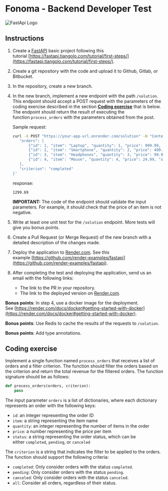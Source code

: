 # Fonoma - Backend Developer Test

![FastApi Logo](https://fastapi.tiangolo.com/img/logo-margin/logo-teal.png)

## **Instructions**

1. Create a [FastAPI](https://fastapi.tiangolo.com/) basic project following this tutorial [https://fastapi.tiangolo.com/tutorial/first-steps/](https://fastapi.tiangolo.com/tutorial/first-steps/).
2. Create a git repository with the code and upload it to Github, Gitlab, or Bitbucket. 
3. In the repository, create a new branch.
4. In the new branch, implement a new endpoint with the path `/solution`. This endpoint should accept a POST request with the parameters of the coding exercise described in the section **[Coding exercise](https://www.notion.so/Fonoma-Backend-Developer-Test-2e5f72834bb44c2ea76b8e972332e9c1)** that is below. The endpoint should return the result of executing the function `process_orders` with the parameters obtained from the post.
    
    Sample request:
    
    ```bash
    curl -X POST "https://your-app-url.onrender.com/solution" -H "Content-Type: application/json" -d '{
       "orders": [
           {"id": 1, "item": "Laptop", "quantity": 1, "price": 999.99, "status": "completed"},
           {"id": 2, "item": "Smartphone", "quantity": 2, "price": 499.95, "status": "pending"},
           {"id": 3, "item": "Headphones", "quantity": 3, "price": 99.90, "status": "completed"},
           {"id": 4, "item": "Mouse", "quantity": 4, "price": 24.99, "status": "canceled"},
       ],
       "criterion": "completed"
    }'
    ```
    
    response:
    
    ```
    1299.69
    ```
    
    **IMPORTANT:** The code of the endpoint should validate the input parameters. For example, it should check that the price of an item is not negative.
    
5. Write at least one unit test for the `/solution` endpoint. More tests will give you bonus points.
6. Create a Pull Request (or Merge Request) of the new branch with a detailed description of the changes made.
7. Deploy the application to [Render.com](http://render.com/). See this example [https://github.com/render-examples/fastapi](https://github.com/render-examples/fastapi).  
8. After completing the test and deploying the application, send us an email with the following links:
    - The link to the PR in your repository.
    - The link to the deployed version on [Render.com](http://render.com/).

**Bonus points**: In step 4, use a docker image for the deployment. See [https://render.com/docs/docker#getting-started-with-docker](https://render.com/docs/docker#getting-started-with-docker).

**Bonus points**: Use Redis to cache the results of the requests to `/solution`.

**Bonus points**: Add type annotations.

## **Coding exercise**

Implement a single function named `process_orders` that receives a list of orders and a filter criterion. The function should filter the orders based on the criterion and return the total revenue for the filtered orders. The function signature should be as follows:

```python
def process_orders(orders, criterion):
    pass
```

The input parameter `orders` is a list of dictionaries, where each dictionary represents an order with the following keys:

- `id`: an integer representing the order ID
- `item`: a string representing the item name
- `quantity`: an integer representing the number of items in the order
- `price`: a number representing the price per item
- `status`: a string representing the order status, which can be either `completed`, `pending`, or `canceled`

The `criterion` is a string that indicates the filter to be applied to the orders. The function should support the following criteria:

- `completed`: Only consider orders with the status `completed`.
- `pending`: Only consider orders with the status `pending`.
- `canceled`: Only consider orders with the status `canceled`.
- `all`: Consider all orders, regardless of their status.
